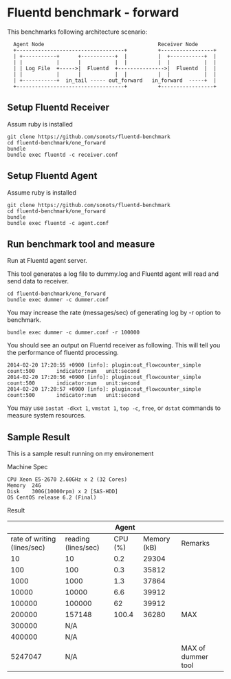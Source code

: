 # Fluentd benchmark - forward

This benchmarks following architecture scenario:

```
  Agent Node                                     Receiver Node
  +-----------------------------------+          +-----------------+
  | +-----------+      +-----------+  |          |  +-----------+  |
  | |           |      |           |  |          |  |           |  |
  | | Log File  +----->|  Fluentd  +--------------->|  Fluentd  |  |
  | |           |      |           |  |          |  |           |  |
  | +-----------+  in_tail ----- out_forward   in_forward  -----+  |
  +-----------------------------------+          +-----------------+
```

## Setup Fluentd Receiver

Assum ruby is installed

```
git clone https://github.com/sonots/fluentd-benchmark
cd fluentd-benchmark/one_forward
bundle
bundle exec fluentd -c receiver.conf
```

## Setup Fluentd Agent

Assume ruby is installed

```
git clone https://github.com/sonots/fluentd-benchmark
cd fluentd-benchmark/one_forward
bundle
bundle exec fluentd -c agent.conf
```

## Run benchmark tool and measure

Run at Fluentd agent server. 

This tool generates a log file to dummy.log and Fluentd agent will read and send data to receiver. 

```
cd fluentd-benchmark/one_forward
bundle exec dummer -c dummer.conf
```

You may increase the rate (messages/sec) of generating log by -r option to benchmark. 

```
bundle exec dummer -c dummer.conf -r 100000
```

You should see an output on Fluentd receiver as following. This will tell you the performance of fluentd processing. 

```
2014-02-20 17:20:55 +0900 [info]: plugin:out_flowcounter_simple count:500       indicator:num   unit:second
2014-02-20 17:20:56 +0900 [info]: plugin:out_flowcounter_simple count:500       indicator:num   unit:second
2014-02-20 17:20:57 +0900 [info]: plugin:out_flowcounter_simple count:500       indicator:num   unit:second
```

You may use `iostat -dkxt 1`, `vmstat 1`, `top -c`, `free`, or `dstat` commands to measure system resources. 

## Sample Result

This is a sample result running on my environement


Machine Spec

```
CPU	Xeon E5-2670 2.60GHz x 2 (32 Cores)
Memory	24G
Disk	300G(10000rpm) x 2 [SAS-HDD]
OS CentOS release 6.2 (Final)
```

Result


|                             |                       | Agent   |             |         |
|-----------------------------|-----------------------|---------|-------------|---------|
| rate of writing (lines/sec) | reading (lines/sec)   | CPU (%) | Memory (kB) | Remarks |
| 10                          | 10                    | 0.2     | 29304       |         |
| 100                         | 100                   | 0.3     | 35812       |         |
| 1000                        | 1000                  | 1.3     | 37864       |         |
| 10000                       | 10000                 | 6.6     | 39912       |         |
| 100000                      | 100000                | 62      | 39912       |         |
| 200000                      | 157148                | 100.4   | 36280       | MAX     |
| 300000                      | N/A                   |         |             |         |
| 400000                      | N/A                   |         |             |         |
| 5247047                     | N/A                   |         |             | MAX of dummer tool        |

